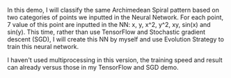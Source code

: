 In this demo, I will classify the same Archimedean Spiral pattern based on two categories of points we inputted
in the Neural Network. For each point, 7 value of this point are inputted in the NN: x, y, x^2, y^2, xy, sin(x) and sin(y).
This time, rather than use TensorFlow and Stochastic gradient descent (SGD), I will create this NN by myself and use
Evolution Strategy to train this neural network.

I haven't used multiprocessing in this version, the training speed and result can already versus those in my TensorFlow
and SGD demo.
